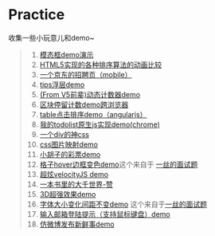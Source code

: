 Practice
========

收集一些小玩意儿和demo~

> 1. [模态框demo演示](https://rawgithub.com/zhangmengxue/Practice/master/%E6%A8%A1%E6%80%81%E6%A1%86.html)
> 2. [HTML5实现的各种排序算法的动画比较](http://www.webhek.com/misc/comparison-sort/)
> 3. [一个京东的招聘页（mobile）](http://zhaopin.jd.com/h5/index.html?from=timeline&isappinstalled=0&ADUIN=673013891&ADSESSION=1411958103&ADTAG=CLIENT.QQ.5359_.0&ADPUBNO=26397)
> 4. [tips浮层demo](https://rawgithub.com/zhangmengxue/Practice/master/tip%E6%B5%AE%E5%B1%82.html)
> 5. [(From V5前辈)动态计数器demo](https://rawgithub.com/zhangmengxue/Practice/master/%E8%AE%A1%E6%95%B0%E5%99%A8.html)
> 6. [区块停留计数demo跨浏览器](https://rawgithub.com/zhangmengxue/Practice/master/%E5%8C%BA%E5%9D%97%E5%81%9C%E7%95%99%E8%AE%A1%E6%95%B0%E8%B7%A8%E6%B5%8F%E8%A7%88%E5%99%A8%E5%AE%9E%E7%8E%B0.html)
> 7. [table点击排序demo（angularjs）](https://rawgithub.com/zhangmengxue/Practice/master/table%E7%82%B9%E5%87%BB%E6%8E%92%E5%BA%8Fangular%E5%AE%9E%E7%8E%B0.html)
> 8. [我的todolist原生js实现demo(chrome)](https://rawgithub.com/zhangmengxue/Practice/master/todolist.html)
> 9. [一个div的神css](http://a.singlediv.com/)
> 10. [css图片映射demo](https://rawgithub.com/zhangmengxue/Practice/master/css%E5%9B%BE%E5%83%8F%E6%98%A0%E5%B0%84demo.html)
> 11. [小胡子的彩票demo](http://qianduannotes.sinaapp.com/ssc/)
> 12. [格子hover边框变色demo](https://rawgithub.com/zhangmengxue/Practice/master/%E6%A0%BC%E5%AD%90hover%E5%8F%98%E8%89%B2demo.html)这个来自于 [一丝的面试题](http://weibo.com/1397442732/z8kZO6DPZ?type=comment#_rnd1416204249030)
> 13. [超炫velocityJS demo](http://runjs.cn/detail/vwsapkkt) 
> 14. [一本书里的大千世界-赞](http://www.webhek.com/misc/creativeguidebook/)
> 15. [3D超强效果demo](http://www.17sucai.com/preview/147469/2014-06-19/3D_Animation/index.html)
> 16. [字体大小变化间距不变demo](https://rawgit.com/zhangmengxue/Practice/master/%E6%94%B9%E5%8F%98%E5%AD%97%E4%BD%93%E5%A4%A7%E5%B0%8F%E9%97%B4%E8%B7%9D%E4%B8%8D%E5%8F%98demo.html) 这个来自于[一丝的面试题](http://weibo.com/1397442732/z8xDU9uHS?type=comment#_rnd1416200594911)
> 17. <a href="https://rawgithub.com/zhangmengxue/Practice/master/%E5%8E%9F%E7%94%9Fjs%E8%BE%93%E5%85%A5%E9%82%AE%E7%AE%B1%E6%8F%90%E7%A4%BA(%E7%B1%BB%E5%BE%AE%E5%8D%9A).html">输入邮箱登陆提示（支持鼠标键盘）demo</a>
> 18. [仿微博发布新鲜事demo](https://rawgithub.com/zhangmengxue/Practice/master/js%E8%AE%A1%E6%95%B0%E5%8F%91%E5%B8%83.html)
